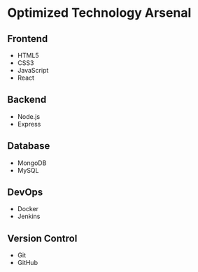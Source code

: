 # Optimized Technology Arsenal

## Frontend
- HTML5
- CSS3
- JavaScript
- React

## Backend
- Node.js
- Express

## Database
- MongoDB
- MySQL

## DevOps
- Docker
- Jenkins

## Version Control
- Git
- GitHub

